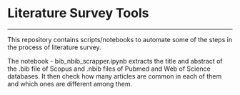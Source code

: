 # Literature Survey Tools
------------------------------------------------------------------------------

This repository contains scripts/notebooks to automate some of the steps in the process of literature survey.

The notebook -  bib_nbib_scrapper.ipynb extracts the title and abstract of the .bib file of Scopus and .nbib files of Pubmed and Web of Science databases. It then check how many articles are common in each of them and which ones are different among them.
